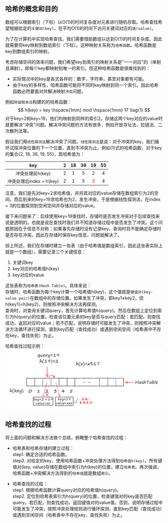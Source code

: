 ## 哈希的概念和目的

数组可以根据索引（下标）以O(1)的时间复杂度对元素进行随机存取。哈希查找希望根据给定的`关键词(key)`，在平均O(1)的时间下访问关键词对应的`值(value)`。

为了在计算机中实现哈希查找，我们需要借助数组以达到O(1)的时间复杂度。因此就需要将key映射到数组索引（下标）。这种映射关系称为`哈希函数`。哈希函数是key到数组索引的映射。

考虑存储空间的效率问题，我们希望key到索引的映射关系是"一一对应"的（单射且满射），即每个key都映射到唯一的索引。但这种哈希函数是很难找到的：

+ 实际情况中的key是各式各样的：数字，字符串，甚至对象都有可能。
+ 由于key的多样性，哈希函数可能将不同的key映射到同一个索引。因此哈希函数必然要面对并解决映射`冲突`问题。

例如`除留取余法`构建的的哈希函数：
$$
h(key) = key \hspace{1mm} mod \hspace{1mm} 17 \tag{1}
$$
对于key=2和key=19，他们均映射到同样的索引2。存储这两个key对应的value时就要解决"冲突"问题。解决冲突问题的方法有很多，例如开放寻址法、拉链法、二次散列法等。

假设我们用`线性探测法`解决冲突了问题。`线性探测法`是说：对于冲突的key，我们循环试探冲突位置的下一个位置，直到不冲突为止。例如(1)式的哈希函数，对于key的集合{2, 18, 36, 19, 55}，其哈希值为：

| key | 2 | 18 | 39 | 19 | 55 |
| :-: | :-: | :-: | :-: | :-: | :-: |
| 冲突处理前h(key) | 2 | 1 | 5 | 2 | 4 |
| 冲突处理后index = h(key) | 2 | 1 | 5 | <font color='red'> 3 </font> | 4 |

注意，我们是先对key=2求哈希值，并将其对应的value存储在数组索引为2的空间。而后到来的key=19求哈希也为2，发生冲突，于是根据线性探测法，在index = 3的位置探测到空闲空间并存储对应的value。

接下来问题来了：后续使用key=19查找时，存储时是否发生冲突对于后续查找来说是透明的。也就是说在查找时我们并不知道存储过程中是否发生了冲突。这个问题原因在于信息不对称：如果事先存储时没有记录key，查询时将不能确定存储时是否存在冲突。因此在存储时保存key信息，问题就解决了。

综上所述，我们在存储时建立一张表（由于哈希值是数组索引，因此这张表实际上就是一个数组），需要记录三个关键信息：

1. 关键词key
2. key对应的哈希值h(key)
3. key对应的value

这张表称为`哈希表(Hash Table)`。具体来说：  
存储时，哈希函数为每个key计算一个哈希值h(key)，这个值就是`键值对(key-value pair)`在数组中的存储位置。如果发生了冲突，即key1≠key2，但h(key1)=h(key2)，则按照冲突解决方法再探测。  
查询时，对查询关键词query，首先计算哈希值h(query)。然后在数组上定位到索引为h(query)的位置，检查该位置元素的key是否与query匹配：若匹配，则查找成功，返回对应的value；若不匹配，说明存储时可能发生了冲突，则按照冲突解决方法循环进行探测，直到key匹配（查找成功）或遇到空闲空间（哈希表中不存在key，查找失败）为止。

哈希查找过程示例：
![哈希查找过程](./哈希查找/hashTable.png)

## 哈希查找的过程

将上面的问题和解决方法做个总结，俯瞰整个哈希查找的过程：

+ 哈希表和哈希存储的建立过程：  
step1. 确定合适的哈希函数。  
step2. 对给定的key，使用哈希函数+冲突处理方法得到`哈希值h(key)`。所有键值对(key, value)存储在数组中索引为h(key)的位置，建立`哈希表`。再次强调，哈希函数+冲突解决方法得到的`哈希值`就是数组`索引`。

+ 哈希查找的过程：  
step1. 根据哈希函数计算query对应的哈希值h(query)。  
step2. 定位到哈希表索引为h(query)的位置，检查键值对的key是否匹配query。若匹配，则查找成功，返回键值对的value值。否则，说明存储过程中可能发生了冲突，按照冲突处理规则进行循环探测，直到key匹配（查找成功）或遇到空闲空间（哈希表中不存在key，查找失败）为止。
